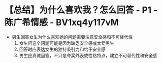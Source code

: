 # 【总结】为什么喜欢我？怎么回答 - P1 - 陈广希情感 - BV1xq4y117vM

-   男生回答女生为什么喜欢她的问题需要注意安全感和不可替代性
    1.  女生问这个问题可能是因为缺乏安全感或太爱男生
    2.  回答时应表达女生的独特吸引力和给予安全感
    3.  男生应真诚回答，不只是夸奖外表或性格特点，建立不可替代性和安全感